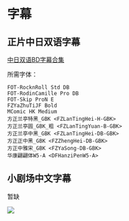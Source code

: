 # 字幕

## 正片中日双语字幕

[中日双语BD字幕合集](https://github.com/Nekomoekissaten-SUB/Nekomoekissaten-Storage/raw/master/Munou_na_Nana/Munou_na_Nana_BD_JPCH.7z)

所需字体：
```
FOT-RocknRoll Std DB
FOT-RodinCamille Pro DB
FOT-Skip ProN E
FZYaZhuTiJF Bold
MComic HK Medium
方正兰亭特黑_GBK <FZLanTingHei-H-GBK>
方正兰亭圆_GBK_粗 <FZLanTingYuan-B-GBK>
方正兰亭中黑_GBK <FZLanTingHei-DB-GBK>
方正正中黑_GBK <FZZhengHei-DB-GBK>
方正中雅宋_GBK <FZYaSong-DB-GBK>
华康翩翩体W5-A <DFHanziPenW5-A>
```

## 小剧场中文字幕

暂缺

![](https://nekomoe.pages.dev/images/2020-10/nana.jpg)